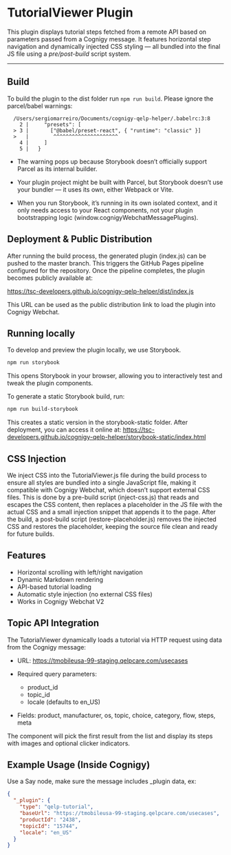 # TutorialViewer Plugin

This plugin displays tutorial steps fetched from a remote API based on parameters passed from a Cognigy message. It features horizontal step navigation and dynamically injected CSS styling — all bundled into the final JS file using a *pre/post-build* script system.

---

## Build

To build the plugin to the dist folder run `npm run build`. Please ignore the parcel/babel warnings:

```
  /Users/sergiomarreiro/Documents/cognigy-qelp-helper/.babelrc:3:8
    2 |     "presets": [
  > 3 |       ["@babel/preset-react", { "runtime": "classic" }]
  >   |        ^^^^^^^^^^^^^^^^^^^^^
    4 |     ]
    5 |   }
```
- The warning pops up because Storybook doesn’t officially support Parcel as its internal builder.

- Your plugin project might be built with Parcel, but Storybook doesn’t use your bundler — it uses its own, either Webpack or Vite.

- When you run Storybook, it’s running in its own isolated context, and it only needs access to your React components, not your plugin bootstrapping logic (window.cognigyWebchatMessagePlugins).

## Deployment & Public Distribution

After running the build process, the generated plugin (index.js) can be pushed to the master branch. This triggers the GitHub Pages pipeline configured for the repository. Once the pipeline completes, the plugin becomes publicly available at:

https://tsc-developers.github.io/cognigy-qelp-helper/dist/index.js

This URL can be used as the public distribution link to load the plugin into Cognigy Webchat.

## Running locally

To develop and preview the plugin locally, we use Storybook.

```bash
npm run storybook
```
This opens Storybook in your browser, allowing you to interactively test and tweak the plugin components.

To generate a static Storybook build, run:
```bash
npm run build-storybook
```
This creates a static version in the storybook-static folder. After deployment, you can access it online at:
https://tsc-developers.github.io/cognigy-qelp-helper/storybook-static/index.html

## CSS Injection

We inject CSS into the TutorialViewer.js file during the build process to ensure all styles are bundled into a single JavaScript file, making it compatible with Cognigy Webchat, which doesn’t support external CSS files. This is done by a pre-build script (inject-css.js) that reads and escapes the CSS content, then replaces a placeholder in the JS file with the actual CSS and a small injection snippet that appends it to the page. After the build, a post-build script (restore-placeholder.js) removes the injected CSS and restores the placeholder, keeping the source file clean and ready for future builds.

## Features
- Horizontal scrolling with left/right navigation
- Dynamic Markdown rendering
- API-based tutorial loading
- Automatic style injection (no external CSS files)
- Works in Cognigy Webchat V2

## Topic API Integration

The TutorialViewer dynamically loads a tutorial via HTTP request using data from the Cognigy message:

- URL: https://tmobileusa-99-staging.qelpcare.com/usecases
- Required query parameters:
    - product_id
    - topic_id
    - locale (defaults to en_US)

- Fields: product, manufacturer, os, topic, choice, category, flow, steps, meta

The component will pick the first result from the list and display its steps with images and optional clicker indicators.

## Example Usage (Inside Cognigy)

Use a Say node, make sure the message includes _plugin data, ex:

```JSON
{
  "_plugin": {
    "type": "qelp-tutorial",
    "baseUrl": "https://tmobileusa-99-staging.qelpcare.com/usecases",
    "productId": "2438",
    "topicId": "15744",
    "locale": "en_US"
  }
}
```